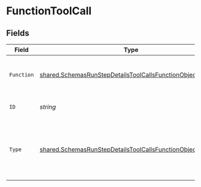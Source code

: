# FunctionToolCall


## Fields

| Field                                                                                                                                      | Type                                                                                                                                       | Required                                                                                                                                   | Description                                                                                                                                |
| ------------------------------------------------------------------------------------------------------------------------------------------ | ------------------------------------------------------------------------------------------------------------------------------------------ | ------------------------------------------------------------------------------------------------------------------------------------------ | ------------------------------------------------------------------------------------------------------------------------------------------ |
| `Function`                                                                                                                                 | [shared.SchemasRunStepDetailsToolCallsFunctionObjectFunction](../../models/shared/schemasrunstepdetailstoolcallsfunctionobjectfunction.md) | :heavy_check_mark:                                                                                                                         | The definition of the function that was called.                                                                                            |
| `ID`                                                                                                                                       | *string*                                                                                                                                   | :heavy_check_mark:                                                                                                                         | The ID of the tool call object.                                                                                                            |
| `Type`                                                                                                                                     | [shared.SchemasRunStepDetailsToolCallsFunctionObjectType](../../models/shared/schemasrunstepdetailstoolcallsfunctionobjecttype.md)         | :heavy_check_mark:                                                                                                                         | The type of tool call. This is always going to be `function` for this type of tool call.                                                   |